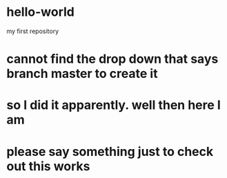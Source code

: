 # hello-world
my first repository
# cannot find the drop down that says branch master to create it
# so I did it apparently. well then here I am
# please say something just to check out this works
